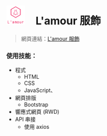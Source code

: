 # <img src="img/icon/logo_transparent.png" width="50px">&emsp;L'amour 服飾

> 網頁連結：[L'amour 服飾](https://yi-an-chen.github.io/Lmaour/)

### 使用技能：
* 程式
  * HTML
  * CSS
  * JavaScript、
* 網頁排版
  * Bootstrap
* 響應式網頁 (RWD)
* API 串接
  * 使用 axios

